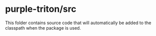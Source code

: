 # purple-triton/src

This folder contains source code that will automatically be added to the classpath when
the package is used.

